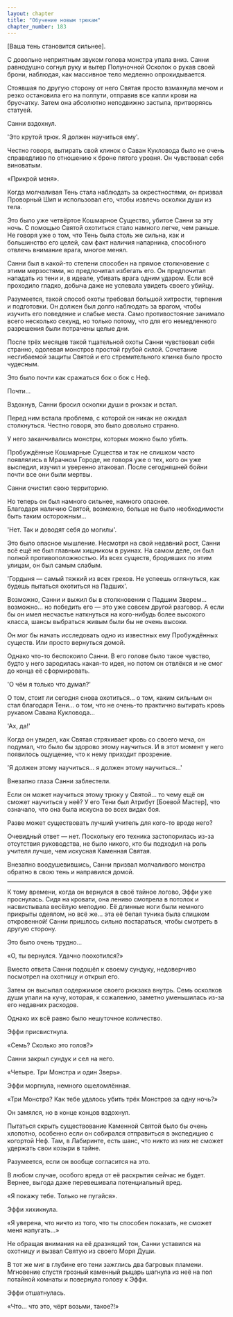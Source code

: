 ```yaml
---
layout: chapter
title: "Обучение новым трюкам"
chapter_number: 183
---
```


[Ваша тень становится сильнее].

С довольно неприятным звуком голова монстра упала вниз. Санни равнодушно согнул руку и вытер Полуночной Осколок о рукав своей брони, наблюдая, как массивное тело медленно опрокидывается.

Стоявшая по другую сторону от него Святая просто взмахнула мечом и резко остановила его на полпути, отправив все капли крови на брусчатку. Затем она абсолютно неподвижно застыла, притворяясь статуей.

Санни вздохнул.

'Это крутой трюк. Я должен научиться ему'.

Честно говоря, вытирать свой клинок о Саван Кукловода было не очень справедливо по отношению к броне пятого уровня. Он чувствовал себя виноватым.

«Прикрой меня».

Когда молчаливая Тень стала наблюдать за окрестностями, он призвал Проворный Шип и использовал его, чтобы извлечь осколки души из тела.

Это было уже четвёртое Кошмарное Существо, убитое Санни за эту ночь. С помощью Святой охотиться стало намного легче, чем раньше. Не говоря уже о том, что Тень была столь же сильна, как и большинство его целей, сам факт наличия напарника, способного отвлечь внимание врага, многое менял.

Санни был в какой-то степени способен на прямое столкновение с этими мерзостями, но предпочитал избегать его. Он предпочитал нападать из тени и, в идеале, убивать врага одним ударом. Если всё проходило гладко, добыча даже не успевала увидеть своего убийцу.

Разумеется, такой способ охоты требовал большой хитрости, терпения и подготовки. Он должен был долго наблюдать за врагом, чтобы изучить его поведение и слабые места. Само противостояние занимало всего несколько секунд, но только потому, что для его немедленного разрешения были потрачены целые дни.

После трёх месяцев такой тщательной охоты Санни чувствовал себя странно, одолевая монстров простой грубой силой. Сочетание несгибаемой защиты Святой и его стремительного клинка было просто чудесным.

Это было почти как сражаться бок о бок с Неф.

Почти...

Вздохнув, Санни бросил осколки души в рюкзак и встал.

Перед ним встала проблема, с которой он никак не ожидал столкнуться. Честно говоря, это было довольно странно.

У него заканчивались монстры, которых можно было убить.

Пробуждённые Кошмарные Существа и так не слишком часто появлялись в Мрачном Городе, не говоря уже о тех, кого он уже выследил, изучил и уверенно атаковал. После сегодняшней бойни почти все они были мертвы.

Санни очистил свою территорию.

Но теперь он был намного сильнее, намного опаснее. Благодаря наличию Святой, возможно, больше не было необходимости быть таким осторожным...

'Нет. Так и доводят себя до могилы'.

Это было опасное мышление. Несмотря на свой недавний рост, Санни всё ещё не был главным хищником в руинах. На самом деле, он был полной противоположностью. Из всех существ, бродивших по этим улицам, он был самым слабым.

'Гордыня — самый тяжкий из всех грехов. Не успеешь оглянуться, как будешь пытаться охотиться на Падших'.

Возможно, Санни и выжил бы в столкновении с Падшим Зверем... возможно... но победить его — это уже совсем другой разговор. А если бы он имел несчастье наткнуться на кого-нибудь более высокого класса, шансы выбраться живым были бы не очень высоки.

Он мог бы начать исследовать одно из известных ему Пробуждённых существ. Или просто вернуться домой.

Однако что-то беспокоило Санни. В его голове было такое чувство, будто у него зародилась какая-то идея, но потом он отвлёкся и не смог до конца её сформировать.

'О чём я только что думал?'

О том, стоит ли сегодня снова охотиться... о том, каким сильным он стал благодаря Тени... о том, что не очень-то практично вытирать кровь рукавом Савана Кукловода...

'Ах, да!'

Когда он увидел, как Святая стряхивает кровь со своего меча, он подумал, что было бы здорово этому научиться. И в этот момент у него появилось ощущение, что к нему приходит прозрение.

'Я должен этому научиться... я должен этому научиться...'

Внезапно глаза Санни заблестели.

Если он может научиться этому трюку у Святой... то чему ещё он сможет научиться у неё? У его Тени был Атрибут [Боевой Мастер], что означало, что она была искусна во всех видах боя.

Разве может существовать лучший учитель для кого-то вроде него?

Очевидный ответ — нет. Поскольку его техника застопорилась из-за отсутствия руководства, не было никого, кто бы подходил на роль учителя лучше, чем искусная Каменная Святая.

Внезапно воодушевившись, Санни призвал молчаливого монстра обратно в свою тень и направился домой.

***

К тому времени, когда он вернулся в своё тайное логово, Эффи уже проснулась. Сидя на кровати, она лениво смотрела в потолок и насвистывала весёлую мелодию. Её длинные ноги были немного прикрыты одеялом, но всё же... эта её белая туника была слишком откровенной! Санни пришлось сильно постараться, чтобы смотреть в другую сторону.

Это было очень трудно...

«О, ты вернулся. Удачно поохотился?»

Вместо ответа Санни подошёл к своему сундуку, недоверчиво посмотрел на охотницу и открыл его.

Затем он высыпал содержимое своего рюкзака внутрь. Семь осколков души упали на кучу, которая, к сожалению, заметно уменьшилась из-за его недавних расходов.

Однако их всё равно было нешуточное количество.

Эффи присвистнула.

«Семь? Сколько это голов?»

Санни закрыл сундук и сел на него.

«Четыре. Три Монстра и один Зверь».

Эффи моргнула, немного ошеломлённая.

«Три Монстра? Как тебе удалось убить трёх Монстров за одну ночь?»

Он замялся, но в конце концов вздохнул.

Пытаться скрыть существование Каменной Святой было бы очень хлопотно, особенно если он собирался отправиться в экспедицию с когортой Неф. Там, в Лабиринте, есть шанс, что никто из них не сможет удержать свои козыри в тайне.

Разумеется, если он вообще согласится на это.

В любом случае, особого вреда от её раскрытия сейчас не будет. Вернее, выгода даже перевешивала потенциальный вред.

«Я покажу тебе. Только не пугайся».

Эффи хихикнула.

«Я уверена, что ничто из того, что ты способен показать, не сможет меня напугать...»

Не обращая внимания на её дразнящий тон, Санни уставился на охотницу и вызвал Святую из своего Моря Души.

В тот же миг в глубине его тени зажглись два багровых пламени. Мгновение спустя грозный каменный рыцарь шагнула из неё на пол потайной комнаты и повернула голову к Эффи.

Эффи отшатнулась.

«Что... что это, чёрт возьми, такое?!»